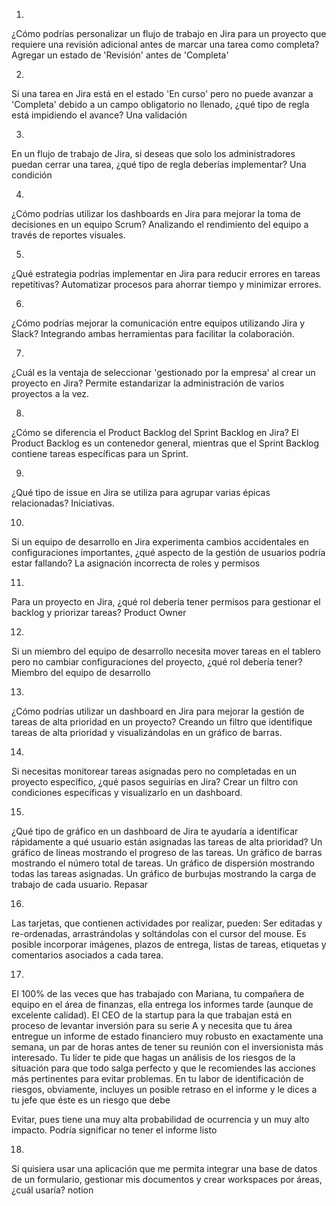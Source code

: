 1.
¿Cómo podrías personalizar un flujo de trabajo en Jira para un proyecto que requiere una revisión adicional antes de marcar una tarea como completa?
Agregar un estado de 'Revisión' antes de 'Completa'

2.
Si una tarea en Jira está en el estado 'En curso' pero no puede avanzar a 'Completa' debido a un campo obligatorio no llenado, ¿qué tipo de regla está impidiendo el avance?
Una validación

3.
En un flujo de trabajo de Jira, si deseas que solo los administradores puedan cerrar una tarea, ¿qué tipo de regla deberías implementar?
Una condición

4.
¿Cómo podrías utilizar los dashboards en Jira para mejorar la toma de decisiones en un equipo Scrum?
Analizando el rendimiento del equipo a través de reportes visuales.

5.
¿Qué estrategia podrías implementar en Jira para reducir errores en tareas repetitivas?
Automatizar procesos para ahorrar tiempo y minimizar errores.

6.
¿Cómo podrías mejorar la comunicación entre equipos utilizando Jira y Slack?
Integrando ambas herramientas para facilitar la colaboración.

7.
¿Cuál es la ventaja de seleccionar 'gestionado por la empresa' al crear un proyecto en Jira?
Permite estandarizar la administración de varios proyectos a la vez.

8.
¿Cómo se diferencia el Product Backlog del Sprint Backlog en Jira?
El Product Backlog es un contenedor general, mientras que el Sprint Backlog contiene tareas específicas para un Sprint.

9.
¿Qué tipo de issue en Jira se utiliza para agrupar varias épicas relacionadas?
Iniciativas.

10.
Si un equipo de desarrollo en Jira experimenta cambios accidentales en configuraciones importantes, ¿qué aspecto de la gestión de usuarios podría estar fallando?
La asignación incorrecta de roles y permisos

11.
Para un proyecto en Jira, ¿qué rol debería tener permisos para gestionar el backlog y priorizar tareas?
Product Owner

12.
Si un miembro del equipo de desarrollo necesita mover tareas en el tablero pero no cambiar configuraciones del proyecto, ¿qué rol debería tener?
Miembro del equipo de desarrollo

13.
¿Cómo podrías utilizar un dashboard en Jira para mejorar la gestión de tareas de alta prioridad en un proyecto?
Creando un filtro que identifique tareas de alta prioridad y visualizándolas en un gráfico de barras.

14.
Si necesitas monitorear tareas asignadas pero no completadas en un proyecto específico, ¿qué pasos seguirías en Jira?
Crear un filtro con condiciones específicas y visualizarlo en un dashboard.

15.
¿Qué tipo de gráfico en un dashboard de Jira te ayudaría a identificar rápidamente a qué usuario están asignadas las tareas de alta prioridad?
Un gráfico de líneas mostrando el progreso de las tareas.
Un gráfico de barras mostrando el número total de tareas.
Un gráfico de dispersión mostrando todas las tareas asignadas.
Un gráfico de burbujas mostrando la carga de trabajo de cada usuario.
Repasar

16.
Las tarjetas, que contienen actividades por realizar, pueden:
Ser editadas y re-ordenadas, arrastrándolas y soltándolas con el cursor del mouse. Es posible incorporar imágenes, plazos de entrega, listas de tareas, etiquetas y comentarios asociados a cada tarea.

17. 
El 100% de las veces que has trabajado con Mariana, tu compañera de equipo en el área de finanzas, ella entrega los informes tarde (aunque de excelente calidad). El CEO de la startup para la que trabajan está en proceso de levantar inversión para su serie A y necesita que tu área entregue un informe de estado financiero muy robusto en exactamente una semana, un par de horas antes de tener su reunión con el inversionista más interesado. Tu líder te pide que hagas un análisis de los riesgos de la situación para que todo salga perfecto y que le recomiendes las acciones más pertinentes para evitar problemas. En tu labor de identificación de riesgos, obviamente, incluyes un posible retraso en el informe y le dices a tu jefe que éste es un riesgo que debe

Evitar, pues tiene una muy alta probabilidad de ocurrencia y un muy alto impacto. Podría significar no tener el informe listo

18. 
Si quisiera usar una aplicación que me permita integrar una base de datos de un formulario, gestionar mis documentos y crear workspaces por áreas, ¿cuál usaría?
notion 